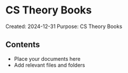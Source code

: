 # CS Theory Books
Created: 2024-12-31
Purpose: CS Theory Books

## Contents
- Place your documents here
- Add relevant files and folders
